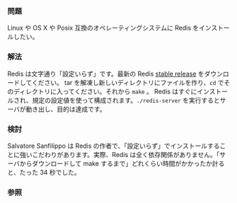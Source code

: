 ### 問題

Linux や OS X や Posix 互換のオペレーティングシステムに Redis をインストールしたい。

### 解法

Redis は文字通り「設定いらず」です。最新の Redis [stable release](http://code.google.com/p/redis/) をダウンロードしてください。 
tar を解凍し新しいディレクトリにファイルを作り、`cd` でそのディレクトリに入ってください。それから `make` 。 Redis はすぐにインストールされ、規定の設定値を使って構成されます。`./redis-server` を実行するとサーバが動き出し、目的は達成です。

### 検討

Salvatore Sanfilippo は Redis の作者で、「設定いらず」でインストールすることに強いこだわりがあります。実際、Redis は全く依存関係がありません。「サーバからダウンロードして make するまで」どれくらい時間がかかったか計ると、たった 34 秒でした。

### 参照
